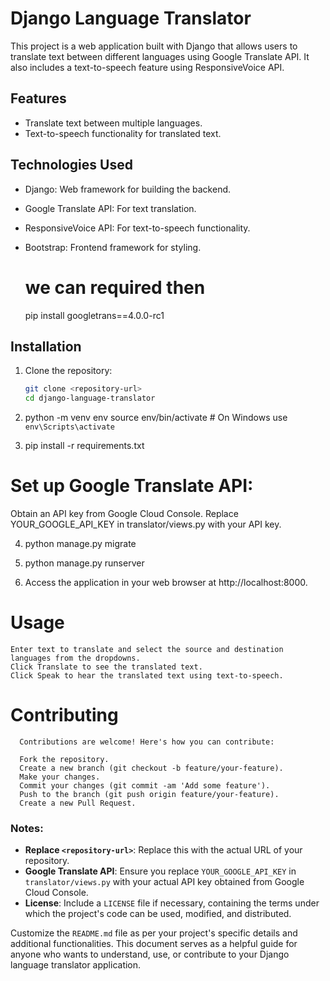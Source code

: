 # Django Language Translator

This project is a web application built with Django that allows users to translate text between different languages using Google Translate API. It also includes a text-to-speech feature using ResponsiveVoice API.

## Features

- Translate text between multiple languages.
- Text-to-speech functionality for translated text.

## Technologies Used

- Django: Web framework for building the backend.
- Google Translate API: For text translation.
- ResponsiveVoice API: For text-to-speech functionality.
- Bootstrap: Frontend framework for styling.


  # we can required then
  pip install googletrans==4.0.0-rc1

## Installation

1. Clone the repository:

   ```bash
   git clone <repository-url>
   cd django-language-translator

2. python -m venv env
   source env/bin/activate  # On Windows use `env\Scripts\activate`

3. pip install -r requirements.txt

# Set up Google Translate API:

Obtain an API key from Google Cloud Console.
Replace YOUR_GOOGLE_API_KEY in translator/views.py with your API key.

4. python manage.py migrate

5. python manage.py runserver

6. Access the application in your web browser at http://localhost:8000.

# Usage
    Enter text to translate and select the source and destination languages from the dropdowns.
    Click Translate to see the translated text.
    Click Speak to hear the translated text using text-to-speech.

# Contributing
      Contributions are welcome! Here's how you can contribute:

      Fork the repository.
      Create a new branch (git checkout -b feature/your-feature).
      Make your changes.
      Commit your changes (git commit -am 'Add some feature').
      Push to the branch (git push origin feature/your-feature).
      Create a new Pull Request.
### Notes:

- **Replace `<repository-url>`**: Replace this with the actual URL of your repository.
- **Google Translate API**: Ensure you replace `YOUR_GOOGLE_API_KEY` in `translator/views.py` with your actual API key obtained from Google Cloud Console.
- **License**: Include a `LICENSE` file if necessary, containing the terms under which the project's code can be used, modified, and distributed.

Customize the `README.md` file as per your project's specific details and additional functionalities. This document serves as a helpful guide for anyone who wants to understand, use, or contribute to your Django language translator application.

